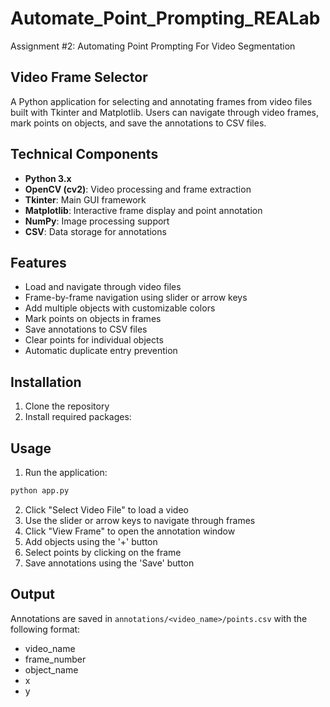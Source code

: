 # Automate_Point_Prompting_REALab
Assignment #2: Automating Point Prompting For Video Segmentation 

## Video Frame Selector

A Python application for selecting and annotating frames from video files built with Tkinter and Matplotlib. Users can navigate through video frames, mark points on objects, and save the annotations to CSV files.

## Technical Components

- **Python 3.x**
- **OpenCV (cv2)**: Video processing and frame extraction
- **Tkinter**: Main GUI framework
- **Matplotlib**: Interactive frame display and point annotation
- **NumPy**: Image processing support
- **CSV**: Data storage for annotations

## Features

- Load and navigate through video files
- Frame-by-frame navigation using slider or arrow keys
- Add multiple objects with customizable colors
- Mark points on objects in frames
- Save annotations to CSV files
- Clear points for individual objects
- Automatic duplicate entry prevention

## Installation

1. Clone the repository
2. Install required packages:

## Usage

1. Run the application:
```bash
python app.py
```

2. Click "Select Video File" to load a video
3. Use the slider or arrow keys to navigate through frames
4. Click "View Frame" to open the annotation window
5. Add objects using the '+' button
6. Select points by clicking on the frame
7. Save annotations using the 'Save' button

## Output

Annotations are saved in `annotations/<video_name>/points.csv` with the following format:
- video_name
- frame_number
- object_name
- x
- y